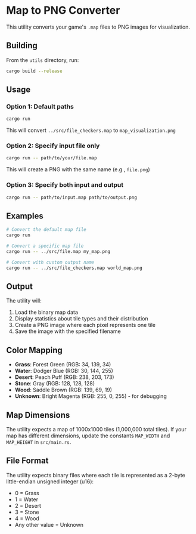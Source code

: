 # Map to PNG Converter

This utility converts your game's `.map` files to PNG images for visualization.

## Building

From the `utils` directory, run:

```bash
cargo build --release
```

## Usage

### Option 1: Default paths
```bash
cargo run
```
This will convert `../src/file_checkers.map` to `map_visualization.png`

### Option 2: Specify input file only
```bash
cargo run -- path/to/your/file.map
```
This will create a PNG with the same name (e.g., `file.png`)

### Option 3: Specify both input and output
```bash
cargo run -- path/to/input.map path/to/output.png
```

## Examples

```bash
# Convert the default map file
cargo run

# Convert a specific map file
cargo run -- ../src/file.map my_map.png

# Convert with custom output name
cargo run -- ../src/file_checkers.map world_map.png
```

## Output

The utility will:
1. Load the binary map data
2. Display statistics about tile types and their distribution
3. Create a PNG image where each pixel represents one tile
4. Save the image with the specified filename

## Color Mapping

- **Grass**: Forest Green (RGB: 34, 139, 34)
- **Water**: Dodger Blue (RGB: 30, 144, 255)
- **Desert**: Peach Puff (RGB: 238, 203, 173)
- **Stone**: Gray (RGB: 128, 128, 128)
- **Wood**: Saddle Brown (RGB: 139, 69, 19)
- **Unknown**: Bright Magenta (RGB: 255, 0, 255) - for debugging

## Map Dimensions

The utility expects a map of 1000x1000 tiles (1,000,000 total tiles). If your map has different dimensions, update the constants `MAP_WIDTH` and `MAP_HEIGHT` in `src/main.rs`.

## File Format

The utility expects binary files where each tile is represented as a 2-byte little-endian unsigned integer (u16):
- 0 = Grass
- 1 = Water  
- 2 = Desert
- 3 = Stone
- 4 = Wood
- Any other value = Unknown
